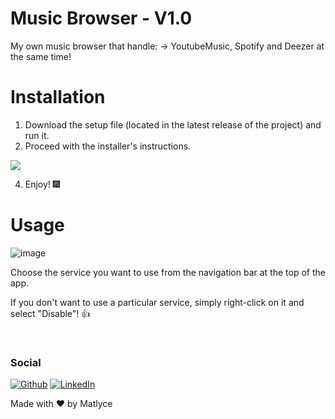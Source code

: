 # Music Browser - V1.0

My own music browser that handle: 
-> YoutubeMusic, Spotify and Deezer at the same time!

# Installation

1. Download the setup file (located in the latest release of the project) and run it.
2. Proceed with the installer's instructions.

<img src="https://github.com/Matlyce/Music-Browser/assets/85689655/dbeb2e08-9b08-4c48-8ce6-2570db325045" width="auto" height="auto">

4. Enjoy! 🎆

# Usage

![image](https://github.com/Matlyce/Music-Browser/assets/85689655/72b3a66e-21fb-4cf6-a6e2-ffb4d7f09130)

Choose the service you want to use from the navigation bar at the top of the app.

If you don't want to use a particular service, simply right-click on it and select "Disable"! 👍



<br>
<h3>Social</h3>
<p>
 <a href="https://github.com/matlyce" target="_blank"><img alt="Github" src="https://img.shields.io/badge/GitHub-%2312100E.svg?&style=for-the-badge&logo=Github&logoColor=white" /></a> <a href="https://www.linkedin.com/in/mathis-emaille" target="_blank"><img alt="LinkedIn" src="https://img.shields.io/badge/linkedin-%230077B5.svg?&style=for-the-badge&logo=linkedin&logoColor=white" /></a>
</p>


Made with ❤️ by Matlyce
